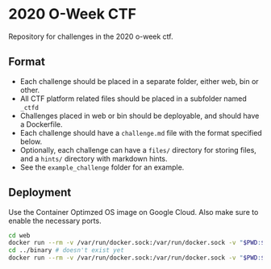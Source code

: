 2020 O-Week CTF
===============

Repository for challenges in the 2020 o-week ctf.

## Format
- Each challenge should be placed in a separate folder, either web, bin or other.
- All CTF platform related files should be placed in a subfolder named `_ctfd`
- Challenges placed in web or bin should be deployable, and should have a Dockerfile.
- Each challenge should have a `challenge.md` file with the format specified below.
- Optionally, each challenge can have a `files/` directory for storing files, and a
  `hints/` directory with markdown hints.
- See the `example_challenge` folder for an example.


## Deployment
Use the Container Optimzed OS image on Google Cloud. Also make sure to enable the necessary ports.

```sh
cd web
docker run --rm -v /var/run/docker.sock:/var/run/docker.sock -v "$PWD:$PWD" -w="$PWD" docker/compose:1.24.0 up -d
cd ../binary # doesn't exist yet
docker run --rm -v /var/run/docker.sock:/var/run/docker.sock -v "$PWD:$PWD" -w="$PWD" docker/compose:1.24.0 up -d
```
